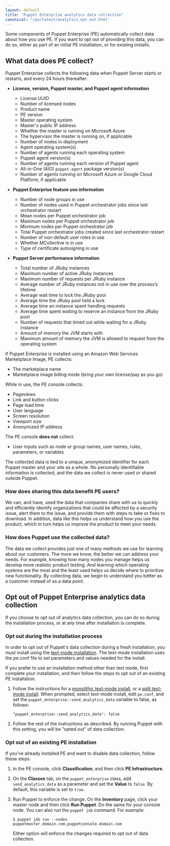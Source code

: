 ```yaml
---
layout: default
title: "Puppet Enterprise analytics data collection"
canonical: "/pe/latest/analytics_opt_out.html"
---
```


<!--Overview-->

Some components of Puppet Enterprise (PE) automatically collect data about how you use PE.
If you want to opt out of providing this data, you can do so, either as part of an initial PE installation, or for existing installs.

<!--Concept-->

## What data does PE collect?

Puppet Enterprise collects the following data when Puppet Server starts or restarts, and every 24 hours thereafter:

* **License, version, Puppet master, and Puppet agent information**
    - License UUID
    - Number of licensed nodes
    - Product name
    - PE version
    - Master operating system
    - Master's public IP address
    - Whether the master is running on Microsoft Azure
    - The hypervisor the master is running on, if applicable
    - Number of nodes in deployment
    - Agent operating system(s)
    - Number of agents running each operating system
    - Puppet agent version(s)
    - Number of agents running each version of Puppet agent
    - All-in-One (AIO) `puppet-agent` package version(s)
    - Number of agents running on Microsoft Azure or Google Cloud Platform, if applicable

* **Puppet Enterprise feature use information**
    - Number of node groups in use
    - Number of nodes used in Puppet orchestrator jobs since last orchestrator restart
    - Mean nodes per Puppet orchestrator job
    - Maximum nodes per Puppet orchestrator job
    - Minimum nodes per Puppet orchestrator job
    - Total Puppet orchestrator jobs created since last orchestrator restart
    - Number of non-default user roles in use
    - Whether MCollective is in use
    - Type of certificate autosigning in use

* **Puppet Server performance information**
    - Total number of JRuby instances
    - Maximum number of active JRuby instances
    - Maximum number of requests per JRuby instance
    - Average number of JRuby instances not in use over the process’s lifetime
    - Average wait time to lock the JRuby pool
    - Average time the JRuby pool held a lock
    - Average time an instance spent handling requests
    - Average time spent waiting to reserve an instance from the JRuby pool
    - Number of requests that timed out while waiting for a JRuby instance
    - Amount of memory the JVM starts with
    - Maximum amount of memory the JVM is allowed to request from the operating system

If Puppet Enterprise is installed using an Amazon Web Services Marketplace Image, PE collects:

* The marketplace name
* Marketplace image billing mode (bring your own license/pay as you go)

While in use, the PE console collects:

* Pageviews
* Link and button clicks
* Page load time
* User language
* Screen resolution
* Viewport size
* Anonymized IP address

The PE console **does not** collect:

* User inputs such as node or group names, user names, rules, parameters, or variables

The collected data is tied to a unique, anonymized identifier for each Puppet master and your site as a whole. No personally identifiable information is collected, and the data we collect is never used or shared outside Puppet.

### How does sharing this data benefit PE users?

We can, and have, used the data that companies share with us to quickly and efficiently identify organizations that could be affected by a security issue, alert them to the issue, and provide them with steps to take or fixes to download. In addition, data like this helps us understand how you use the product, which in turn helps us improve the product to meet your needs.

### How does Puppet use the collected data?

The data we collect provides just one of many methods we use for learning about our customers. The more we know, the better we can address your needs. For example, knowing how many nodes you manage helps us develop more realistic product testing. And learning which operating systems are the most and the least used helps us decide where to prioritize new functionality. By collecting data, we begin to understand you better as a customer instead of as a data point.

<!--Multitask?-->

## Opt out of Puppet Enterprise analytics data collection

If you choose to opt out of analytics data collection, you can do so during the installation process, or at any time after installation is complete.

### Opt out during the installation process

In order to opt out of Puppet's data collection during a fresh installation, you must install using the [text-mode installation]({{pe}}/install_text_mode.html). The text-mode installation uses the pe.conf file to set parameters and values needed for the install.

If you prefer to use an installation method other than text mode, first complete your installation, and then follow the steps to opt out of an existing PE installation.

1. Follow the instructions for a [monolithic text-mode install]({{pe}}/install_text_mode_mono.html), or a [split text-mode install]({{pe}}/install_text_mode_split.html). When prompted, select text-mode install,  edit `pe.conf`, and set the  `puppet_enterprise::send_analytics_data` variable to false, as follows:

    `"puppet_enterprise::send_analytics_data": false`

2. Follow the rest of the instructions as described. By running Puppet with this setting, you will be "opted out" of data collection.

### Opt out of an existing PE installation

If you've already installed PE and want to disable data collection, follow these steps.

1. In the PE console, click **Classification**, and then click **PE Infrastructure**.

2. On the **Classes** tab, on the `puppet_enterprise` class, add `send_analytics_data` as a parameter and set the **Value** to `false`. By default, this variable is set to `true`.

3. Run Puppet to enforce the change. On the **Inventory** page, click your master node and then click **Run Puppet**. Do the same for your console node. You can also run the `puppet job` command. For example:

    `$ puppet job run --nodes puppetmaster.domain.com,puppetconsole.domain.com`

    Either option will enforce the changes required to opt out of data collection.
